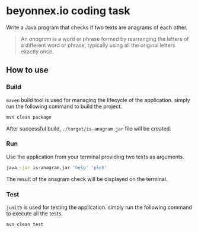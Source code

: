 # beyonnex.io coding task

Write a Java program that checks if two texts are anagrams of each other.

> An _anagram_ is a word or phrase formed by rearranging the letters of a different word or phrase, typically using all the original letters exactly once.


## How to use

### Build 
`maven` build tool is used for managing the lifecycle of the application. simply run the following command to build the project.

```bash 
mvn clean package
```

After successful build, `./target/is-anagram.jar` file will be created. 

### Run

Use the application from your terminal providing two texts as arguments.

```bash
java -jar is-anagram.jar 'help' 'pleh'
```

The result of the anagram check will be displayed on the terminal.

### Test

`junit5` is used for testing the application. simply run the following command to execute all the tests.

```bash
mvn clean test
```
